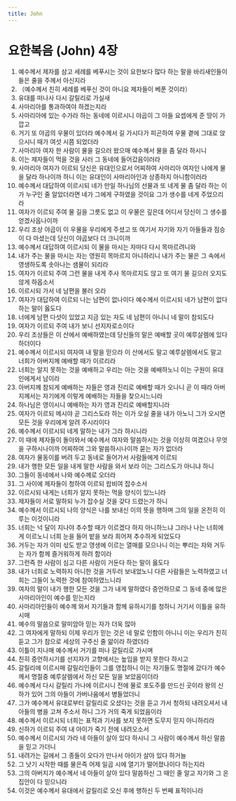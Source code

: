 ```yaml
---
title: John
---
```


# 요한복음 (John) 4장
1. 예수께서 제자를 삼고 세례를 베푸시는 것이 요한보다 많다 하는 말을 바리새인들이 들은 줄을 주께서 아신지라
1. （예수께서 친히 세례를 베푸신 것이 아니요 제자들이 베푼 것이라）
1. 유대를 떠나사 다시 갈릴리로 가실새
1. 사마리아를 통과하여야 하겠는지라
1. 사마리아에 있는 수가라 하는 동네에 이르시니 야곱이 그 아들 요셉에게 준 땅이 가깝고
1. 거기 또 야곱의 우물이 있더라 예수께서 길 가시다가 피곤하여 우물 곁에 그대로 앉으시니 때가 여섯 시쯤 되었더라
1. 사마리아 여자 한 사람이 물을 길으러 왔으매 예수께서 물을 좀 달라 하시니
1. 이는 제자들이 먹을 것을 사러 그 동네에 들어갔음이러라
1. 사마리아 여자가 이르되 당신은 유대인으로서 어찌하여 사마리아 여자인 나에게 물을 달라 하나이까 하니 이는 유대인이 사마리아인과 상종하지 아니함이러라
1. 예수께서 대답하여 이르시되 네가 만일 하나님의 선물과 또 네게 물 좀 달라 하는 이가 누구인 줄 알았더라면 네가 그에게 구하였을 것이요 그가 생수를 네게 주었으리라
1. 여자가 이르되 주여 물 길을 그릇도 없고 이 우물은 깊은데 어디서 당신이 그 생수를 얻겠사옵나이까
1. 우리 조상 야곱이 이 우물을 우리에게 주셨고 또 여기서 자기와 자기 아들들과 짐승이 다 마셨는데 당신이 야곱보다 더 크니이까
1. 예수께서 대답하여 이르시되 이 물을 마시는 자마다 다시 목마르려니와
1. 내가 주는 물을 마시는 자는 영원히 목마르지 아니하리니 내가 주는 물은 그 속에서 영생하도록 솟아나는 샘물이 되리라
1. 여자가 이르되 주여 그런 물을 내게 주사 목마르지도 않고 또 여기 물 길으러 오지도 않게 하옵소서
1. 이르시되 가서 네 남편을 불러 오라
1. 여자가 대답하여 이르되 나는 남편이 없나이다 예수께서 이르시되 네가 남편이 없다 하는 말이 옳도다
1. 너에게 남편 다섯이 있었고 지금 있는 자도 네 남편이 아니니 네 말이 참되도다
1. 여자가 이르되 주여 내가 보니 선지자로소이다
1. 우리 조상들은 이 산에서 예배하였는데 당신들의 말은 예배할 곳이 예루살렘에 있다 하더이다
1. 예수께서 이르시되 여자여 내 말을 믿으라 이 산에서도 말고 예루살렘에서도 말고 너희가 아버지께 예배할 때가 이르리라
1. 너희는 알지 못하는 것을 예배하고 우리는 아는 것을 예배하노니 이는 구원이 유대인에게서 남이라
1. 아버지께 참되게 예배하는 자들은 영과 진리로 예배할 때가 오나니 곧 이 때라 아버지께서는 자기에게 이렇게 예배하는 자들을 찾으시느니라
1. 하나님은 영이시니 예배하는 자가 영과 진리로 예배할지니라
1. 여자가 이르되 메시야 곧 그리스도라 하는 이가 오실 줄을 내가 아노니 그가 오시면 모든 것을 우리에게 알려 주시리이다
1. 예수께서 이르시되 네게 말하는 내가 그라 하시니라
1. 이 때에 제자들이 돌아와서 예수께서 여자와 말씀하시는 것을 이상히 여겼으나 무엇을 구하시나이까 어찌하여 그와 말씀하시나이까 묻는 자가 없더라
1. 여자가 물동이를 버려 두고 동네로 들어가서 사람들에게 이르되
1. 내가 행한 모든 일을 내게 말한 사람을 와서 보라 이는 그리스도가 아니냐 하니
1. 그들이 동네에서 나와 예수께로 오더라
1. 그 사이에 제자들이 청하여 이르되 랍비여 잡수소서
1. 이르시되 내게는 너희가 알지 못하는 먹을 양식이 있느니라
1. 제자들이 서로 말하되 누가 잡수실 것을 갖다 드렸는가 하니
1. 예수께서 이르시되 나의 양식은 나를 보내신 이의 뜻을 행하며 그의 일을 온전히 이루는 이것이니라
1. 너희는 넉 달이 지나야 추수할 때가 이르겠다 하지 아니하느냐 그러나 나는 너희에게 이르노니 너희 눈을 들어 밭을 보라 희어져 추수하게 되었도다
1. 거두는 자가 이미 삯도 받고 영생에 이르는 열매를 모으나니 이는 뿌리는 자와 거두는 자가 함께 즐거워하게 하려 함이라
1. 그런즉 한 사람이 심고 다른 사람이 거둔다 하는 말이 옳도다
1. 내가 너희로 노력하지 아니한 것을 거두러 보내었노니 다른 사람들은 노력하였고 너희는 그들이 노력한 것에 참여하였느니라
1. 여자의 말이 내가 행한 모든 것을 그가 내게 말하였다 증언하므로 그 동네 중에 많은 사마리아인이 예수를 믿는지라
1. 사마리아인들이 예수께 와서 자기들과 함께 유하시기를 청하니 거기서 이틀을 유하시매
1. 예수의 말씀으로 말미암아 믿는 자가 더욱 많아
1. 그 여자에게 말하되 이제 우리가 믿는 것은 네 말로 인함이 아니니 이는 우리가 친히 듣고 그가 참으로 세상의 구주신 줄 앎이라 하였더라
1. 이틀이 지나매 예수께서 거기를 떠나 갈릴리로 가시며
1. 친히 증언하시기를 선지자가 고향에서는 높임을 받지 못한다 하시고
1. 갈릴리에 이르시매 갈릴리인들이 그를 영접하니 이는 자기들도 명절에 갔다가 예수께서 명절중 예루살렘에서 하신 모든 일을 보았음이더라
1. 예수께서 다시 갈릴리 가나에 이르시니 전에 물로 포도주를 만드신 곳이라 왕의 신하가 있어 그의 아들이 가버나움에서 병들었더니
1. 그가 예수께서 유대로부터 갈릴리로 오셨다는 것을 듣고 가서 청하되 내려오셔서 내 아들의 병을 고쳐 주소서 하니 그가 거의 죽게 되었음이라
1. 예수께서 이르시되 너희는 표적과 기사를 보지 못하면 도무지 믿지 아니하리라
1. 신하가 이르되 주여 내 아이가 죽기 전에 내려오소서
1. 예수께서 이르시되 가라 네 아들이 살아 있다 하시니 그 사람이 예수께서 하신 말씀을 믿고 가더니
1. 내려가는 길에서 그 종들이 오다가 만나서 아이가 살아 있다 하거늘
1. 그 낫기 시작한 때를 물은즉 어제 일곱 시에 열기가 떨어졌나이다 하는지라
1. 그의 아버지가 예수께서 네 아들이 살아 있다 말씀하신 그 때인 줄 알고 자기와 그 온 집안이 다 믿으니라
1. 이것은 예수께서 유대에서 갈릴리로 오신 후에 행하신 두 번째 표적이니라